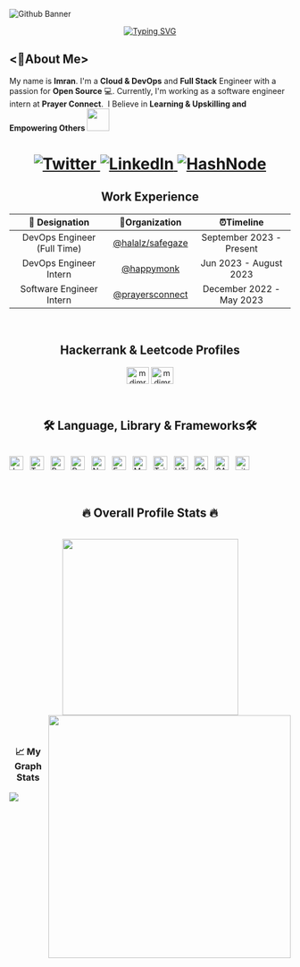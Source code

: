 ![Github Banner](https://user-images.githubusercontent.com/44345923/215864380-363c7ac3-96e3-4921-9ec2-dc718ca4d7e6.jpg)

<div id="about-me" align="center">
<a href="https://git.io/typing-svg"><img src="https://readme-typing-svg.demolab.com?font=Roboto+Condensed&weight=500&size=25&duration=4000&pause=500&color=FF5733&center=true&vCenter=true&width=550&lines=Hi%2C+I+am+Imran;It's+nice+to+meet+you!"; alt="Typing SVG" /></a>
</div>


## <👨About Me>

My name is **Imran**. I'm a **Cloud & DevOps** and  **Full Stack** Engineer with a passion for **Open Source** 💻. Currently, I'm working as a software engineer intern at **Prayer Connect**. &nbsp;I Believe in **Learning & Upskilling and Empowering Others** <img src="https://media.giphy.com/media/LnQjpWaON8nhr21vNW/giphy.gif" width="40"> 
<h1 align = "center">
  
  <a href="https://twitter.com/imrann_1997" target="_blank"><img alt="Twitter" title="Twitter" src="https://img.shields.io/badge/-Twitter-1DA1F2?style=for-the-badge&logo=twitter&logoColor=white"/>
</a> <a href="https://www.linkedin.com/in/imran-1997/" target="_blank"><img alt="LinkedIn" title="LinkedIn" src="https://img.shields.io/badge/LinkedIn-%230077B5.svg?&style=for-the-badge&logo=linkedin&logoColor=white"/>
</a> <a href="https://hashnode.com/@imran1997" target="_blank"><img alt="HashNode" title="HashNode" src="https://img.shields.io/badge/hashnode-%236643A4.svg?&style=for-the-badge&logo=Hashnode&logoColor=white">
</a>

</h1>
<div align="center">
	
## Work Experience

|      💼 Designation       |                             🏢Organization                              |      ⏰Timeline      |
| :-----------------------: | :---------------------------------------------------------------------: | :------------------: |
|   DevOps Engineer (Full Time)      |                     [@halalz/safegaze](https://safegaze.com/)            | September 2023 - Present  |
|   DevOps Engineer Intern      |                     [@happymonk](https://www.happymonk.co/)            | Jun 2023 - August 2023  |
|   Software Engineer Intern      |                     [@prayersconnect](https://prayersconnect.com)            | December 2022 - May 2023  |



</div>
&nbsp;
<div align="center">
	
## Hackerrank & Leetcode Profiles
	
<p>

<a href="https://www.hackerrank.com/mdimrn99" target="blank"><img align="center" src="https://raw.githubusercontent.com/rahuldkjain/github-profile-readme-generator/master/src/images/icons/Social/hackerrank.svg" alt="mdimrn99" height="30" width="40" /></a>
<a href="https://www.leetcode.com/mdimrn99" target="blank"><img align="center" src="https://raw.githubusercontent.com/rahuldkjain/github-profile-readme-generator/master/src/images/icons/Social/leet-code.svg" alt="mdimrn99" height="30" width="40" /></a>
</p>
</div>
&nbsp;

<h2 align="center">🛠 Language, Library & Frameworks🛠</h2>
<br>
<!-- https://simpleicons.org/ -->
<span><img src="https://img.shields.io/badge/JavaScript-282C34?logo=javascript&logoColor=F7DF1E" alt="JavaScript logo" title="JavaScript" height="25" /></span>
&nbsp;
<span><img src="https://img.shields.io/badge/TypeScript-282C34?logo=typescript&logoColor=3178C6" alt="TypeScript logo" title="TypeScript" height="25" /></span>
&nbsp;
<span><img src="https://img.shields.io/badge/ReactJS-282C34?logo=react&logoColor=61DAFB" alt="ReactJS logo" title="ReactJS" height="25" /></span>
&nbsp;
<span><img src="https://img.shields.io/badge/Redux-282C34?logo=redux&logoColor=764ABC" alt="Redux logo" title="Redux" height="25" /></span>
&nbsp;
<span><img src="https://img.shields.io/badge/Node.js-282C34?logo=node.js&logoColor=00F200" alt="Node.js logo" title="Node.js" height="25" /></span>
&nbsp;
<span><img src="https://img.shields.io/badge/Express-282C34?logo=express&logoColor=FFFFFF" alt="Express.js logo" title="Express.js" height="25" /></span>
&nbsp;
<span><img src="https://img.shields.io/badge/MongoDB-282C34?logo=mongodb&logoColor=47A248" alt="MongoDB logo" title="MongoDB" height="25" /></span>
&nbsp;
<span><img src="https://img.shields.io/badge/Tailwind%20CSS-282C34?logo=tailwind-css&logoColor=38B2AC" alt="TailwindCSS logo" title="TailwindCSS" height="25" /></span>
&nbsp;
<span><img src="https://img.shields.io/badge/HTML5-282C34?logo=html5&logoColor=E34F26" alt="HTML5 logo" title="HTML5" height="25" /></span>
&nbsp;
<span><img src="https://img.shields.io/badge/CSS3-282C34?logo=css3&logoColor=1572B6" alt="CSS3 logo" title="CSS3" height="25" /></span>
&nbsp;
<span><img src="https://img.shields.io/badge/Sass-282C34?logo=sass&logoColor=CC6699" alt="SASS logo" title="SASS" height="25" /></span>
&nbsp;
<span><img src="https://img.shields.io/badge/git-282C34?logo=git&logoColor=F05032" alt="git logo" title="git" height="25" /></span>

&nbsp;


<h2 align="center">🔥 Overall Profile Stats 🔥</h2>
<br>
<div align=center>
  <a href="#" title="Imran">
    <img width="315" align="center" src="https://github-readme-stats.vercel.app/api/top-langs/?username=imran99744&hide=c%23,powershell,Mathematica,Ruby,Objective-C,Objective-C%2b%2b,Cuda&title_color=61dafb&text_color=ffffff&icon_color=61dafb&bg_color=20232a&langs_count=8&layout=compact&border_color=61dafb&hide_border=true" />
  </a>
  <a href="#" title="Imran">
    <img align="right" width="434" src="https://github-readme-stats.vercel.app/api?username=imran99744&show_icons=true&theme=react&border_color=61dafb&hide_border=true" />
  </a>
</div>

&nbsp;
<h3 align="center">📈 My Graph Stats </h3>  

<p align="center">
	
  [![](https://github-readme-activity-graph.cyclic.app/graph?username=imran99744&theme=react-dark)](https://github.com/ashutosh00710/github-readme-activity-graph)
</p>

&nbsp;








